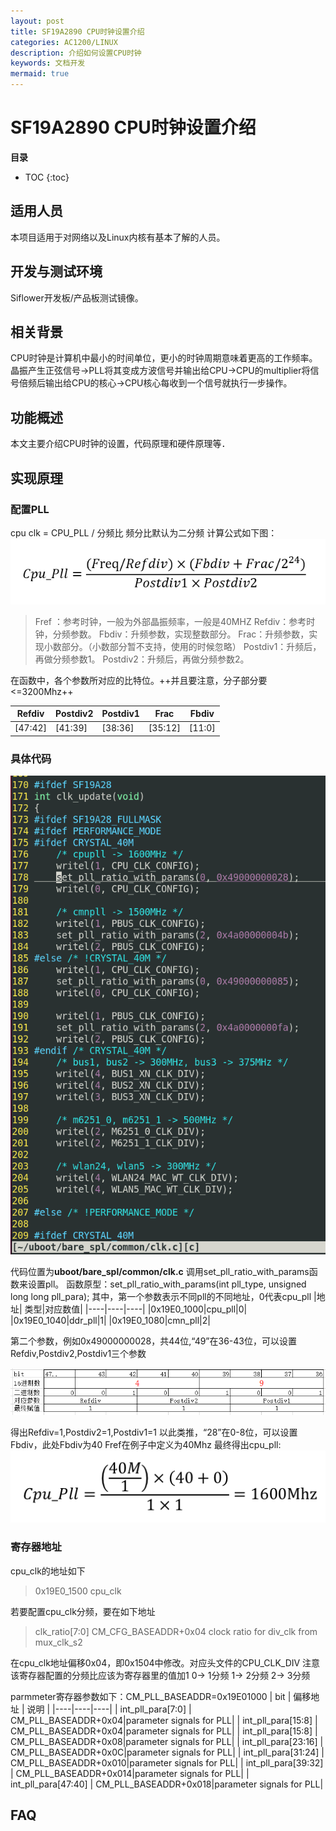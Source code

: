 ```yaml
---
layout: post
title: SF19A2890 CPU时钟设置介绍
categories: AC1200/LINUX
description: 介绍如何设置CPU时钟
keywords: 文档开发
mermaid: true
---
```


# SF19A2890 CPU时钟设置介绍

**目录**

* TOC
{:toc}


## 适用人员

本项目适用于对网络以及Linux内核有基本了解的人员。

## 开发与测试环境

Siflower开发板/产品板测试镜像。

## 相关背景

CPU时钟是计算机中最小的时间单位，更小的时钟周期意味着更高的工作频率。
晶振产生正弦信号->PLL将其变成方波信号并输出给CPU->CPU的multiplier将信号倍频后输出给CPU的核心->CPU核心每收到一个信号就执行一步操作。

## 功能概述

本文主要介绍CPU时钟的设置，代码原理和硬件原理等．

## 实现原理
### 配置PLL
cpu clk = CPU_PLL / 分频比
频分比默认为二分频
计算公式如下图：
![计算公式](/assets/images/uboot_development_manual/CPUformula.png)

> Fref ：参考时钟，一般为外部晶振频率，一般是40MHZ
> Refdiv：参考时钟，分频参数。
> Fbdiv：升频参数，实现整数部分。
> Frac：升频参数，实现小数部分。（小数部分暂不支持，使用的时候忽略）
> Postdiv1：升频后，再做分频参数1。
> Postdiv2：升频后，再做分频参数2。

在函数中，各个参数所对应的比特位。++并且要注意，分子部分要<=3200Mhz++

| Refdiv | Postdiv2 | Postdiv1 | Frac | Fbdiv |
|----|----|----|----|----|
| [47:42] | [41:39] | [38:36] | [35:12] | [11:0] |

### 具体代码
![文件代码](/assets/images/uboot_development_manual/uboot_code.png)

代码位置为**uboot/bare_spl/common/clk.c**
调用set_pll_ratio_with_params函数来设置pll。
函数原型：set_pll_ratio_with_params(int pll_type, unsigned long long pll_para);
其中，第一个参数表示不同pll的不同地址，0代表cpu_pll
|地址| 类型|对应数值|
|----|----|----|
|0x19E0_1000|cpu_pll|0|
|0x19E0_1040|ddr_pll|1|
|0x19E0_1080|cmn_pll|2|


第二个参数，例如0x49000000028，共44位,“49”在36-43位，可以设置Refdiv,Postdiv2,Postdiv1三个参数

![对应数值](/assets/images/uboot_development_manual/calculate.png)

得出Refdiv=1,Postdiv2=1,Postdiv1=1
以此类推，“28”在0-8位，可以设置Fbdiv，此处Fbdiv为40
Fref在例子中定义为40Mhz
最终得出cpu_pll:
![最终得数](/assets/images/uboot_development_manual/example_result.png)


### 寄存器地址
cpu_clk的地址如下
> 0x19E0_1500	cpu_clk


若要配置cpu_clk分频，要在如下地址
> clk_ratio[7:0]	CM_CFG_BASEADDR+0x04	clock ratio for div_clk from mux_clk_s2

在cpu_clk地址偏移0x04，即0x1504中修改。对应头文件的CPU_CLK_DIV
注意该寄存器配置的分频比应该为寄存器里的值加1
0-> 1分频
1-> 2分频
2-> 3分频

parmmeter寄存器参数如下：CM_PLL_BASEADDR=0x19E01000
| bit | 偏移地址 | 说明 |
|----|----|----|
| int_pll_para[7:0] | CM_PLL_BASEADDR+0x04|parameter signals for PLL|
| int_pll_para[15:8] | CM_PLL_BASEADDR+0x04|parameter signals for PLL|
| int_pll_para[15:8] | CM_PLL_BASEADDR+0x08|parameter signals for PLL|
| int_pll_para[23:16] | CM_PLL_BASEADDR+0x0C|parameter signals for PLL|
| int_pll_para[31:24] | CM_PLL_BASEADDR+0x010|parameter signals for PLL|
| int_pll_para[39:32] | CM_PLL_BASEADDR+0x014|parameter signals for PLL|
| int_pll_para[47:40] | CM_PLL_BASEADDR+0x018|parameter signals for PLL|

## FAQ
